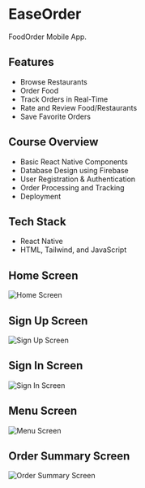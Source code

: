 # EaseOrder

FoodOrder Mobile App.

## Features

- Browse Restaurants
- Order Food
- Track Orders in Real-Time
- Rate and Review Food/Restaurants
- Save Favorite Orders

## Course Overview

- Basic React Native Components
- Database Design using Firebase
- User Registration & Authentication
- Order Processing and Tracking
- Deployment

## Tech Stack

- React Native
- HTML, Tailwind, and JavaScript

## Home Screen

![Home Screen](assets/images/screenshot/home.png)

## Sign Up Screen

![Sign Up Screen](assets/images/screenshot/signup.png)

## Sign In Screen

![Sign In Screen](assets/images/screenshot/login.png)

## Menu Screen

![Menu Screen](assets/images/screenshot/menu.png)

## Order Summary Screen

![Order Summary Screen](assets/images/screenshot/order-summary.png)
